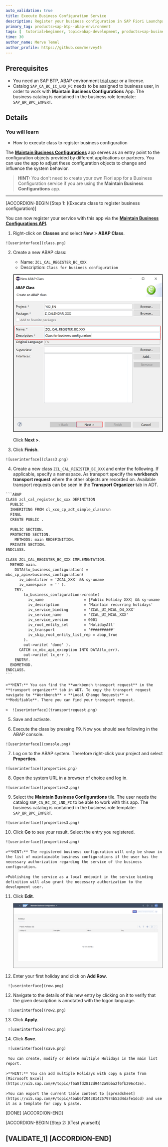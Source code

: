```yaml
---
auto_validation: true
title: Execute Business Configuration Service
description: Register your business configuration in SAP Fiori Launchpad.
primary_tag: products>sap-btp--abap-environment
tags: [  tutorial>beginner, topic>abap-development, products>sap-business-technology-platform ]
time: 30
author_name: Merve Temel
author_profile: https://github.com/mervey45
---
```


## Prerequisites  
- You need an SAP BTP, ABAP environment [trial user](abap-environment-trial-onboarding) or a license.
- Catalog `SAP_CA_BC_IC_LND_PC` needs to be assigned to business user, in order to work with **Maintain Business Configurations** App. The business catalog is contained in the business role template: `SAP_BR_BPC_EXPERT`.  

## Details
### You will learn  
- How to execute class to register business configuration


The **[Maintain Business Configurations](https://help.sap.com/viewer/65de2977205c403bbc107264b8eccf4b/Cloud/en-US/76384d8e68e646d6ae5ce8977412cbb4.html)** app serves as an entry point to the configuration objects provided by different applications or partners. You can use the app to adjust these configuration objects to change and influence the system behavior.


>**HINT:** You don't need to create your own Fiori app for a Business Configuration service if you are using the **Maintain Business Configurations** app.

---

[ACCORDION-BEGIN [Step 1: ](Execute class to register business configuration)]

You can now register your service with this app via the **[Maintain Business Configurations API](https://help.sap.com/viewer/65de2977205c403bbc107264b8eccf4b/Cloud/en-US/508d406ac92043dba95f694144803c26.html)**.

  1. Right-click on **Classes** and select **New** > **ABAP Class**.

    ![userinterface](class.png)


  2. Create a new ABAP class:
     - Name: `ZCL_CAL_REGISTER_BC_XXX`
     - Description: `Class for business configuration`

     ![userinterface](class2.png)

      Click **Next >**.

  3.  Click **Finish**.

    ![userinterface](class3.png)


  4. Create a new class `ZCL_CAL_REGISTER_BC_XXX` and enter the following. If applicable, specify a namespace. As transport specify the **workbench transport request** where the other objects are recorded on. Available transport requests can be seen in the **Transport Organizer** tab in ADT.

    ```ABAP
    CLASS zcl_cal_register_bc_xxx DEFINITION
      PUBLIC
      INHERITING FROM cl_xco_cp_adt_simple_classrun
      FINAL
      CREATE PUBLIC .

      PUBLIC SECTION.
      PROTECTED SECTION.
        METHODS: main REDEFINITION.
      PRIVATE SECTION.
    ENDCLASS.

    CLASS ZCL_CAL_REGISTER_BC_XXX IMPLEMENTATION.
      METHOD main.
        DATA(lo_business_configuration) = mbc_cp_api=>business_configuration(
          iv_identifier = 'ZCAL_XXX' && sy-uname
          iv_namespace  = '' ).
        TRY.
            lo_business_configuration->create(
              iv_name                  = |Public Holiday XXX| && sy-uname
              iv_description           = 'Maintain recurring holidays'
              iv_service_binding       = 'ZCAL_UI_MCAL_O4_XXX'
              iv_service_name          = 'ZCAL_UI_MCAL_XXX'
              iv_service_version       = 0001
              iv_root_entity_set       = 'HolidayAll'
              iv_transport             = '##########'
              iv_skip_root_entity_list_rep = abap_true
            ).
            out->write( 'done' ).
          CATCH cx_mbc_api_exception INTO DATA(lx_err).
            out->write( lx_err ).
        ENDTRY.
      ENDMETHOD.
    ENDCLASS.
    ```

    >**HINT:** You can find the **workbench transport request** in the **transport organizer** tab in ADT. To copy the transport request navigate to **Workbench** > **Local Change Requests** > **Modifiable**. There you can find your transport request.

    >  ![userinterface](transportrequest.png)


  5. Save and activate.

  6. Execute the class by pressing F9. Now you should see following in the ABAP console.

    ![userinterface](console.png)

  7. Log on to the ABAP system. Therefore right-click your project and select **Properties**.

    ![userinterface](properties.png)

  8. Open the system URL in a browser of choice and log in.

    ![userinterface](properties2.png)

  9. Select the **Maintain Business Configurations** tile. The user needs the catalog `SAP_CA_BC_IC_LND_PC` to be able to work with this app. The business catalog is contained in the business role template: `SAP_BR_BPC_EXPERT`.

    ![userinterface](properties3.png)

 10. Click **Go** to see your result. Select the entry you registered.

    ![userinterface](properties4.png)

    >**HINT:** The registered business configuration will only be shown in the list of maintainable business configurations if the user has the necessary authorization regarding the service of the business configuration.

    >Publishing the service as a local endpoint in the service binding definition will also grant the necessary authorization to the development user.

  11. Click **Edit**.

      ![userinterface](edit.png)

  12. Enter your first holiday and click on **Add Row**.

     ![userinterface](row.png)

  12. Navigate to the details of this new entry by clicking on it to verify that the given description is annotated with the logon language.

     ![userinterface](row2.png)

  13. Click **Apply**.

     ![userinterface](row3.png)

  14. Click **Save**.

     ![userinterface](save.png)

     You can create, modify or delete multiple Holidays in the main list report.

    >**HINT:** You can add multiple Holidays with copy & paste from [Microsoft Excel](https://ui5.sap.com/#/topic/f6a8fd2812d9442a9bba2f6fb296c42e).

    >You can export the current table content to [spreadsheet](https://ui5.sap.com/#/topic/4bab6f2043814257974b52d4dafe1dcd) and use it as a template for copy & paste.

[DONE]
[ACCORDION-END]

[ACCORDION-BEGIN [Step 2: ](Test yourself)]

[VALIDATE_1]
[ACCORDION-END]
---
